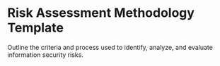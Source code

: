 # Risk Assessment Methodology Template

Outline the criteria and process used to identify, analyze, and evaluate information security risks.
